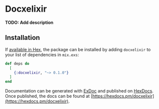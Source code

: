 # Docxelixir

**TODO: Add description**

## Installation

If [available in Hex](https://hex.pm/docs/publish), the package can be installed
by adding `docxelixir` to your list of dependencies in `mix.exs`:

```elixir
def deps do
  [
    {:docxelixir, "~> 0.1.0"}
  ]
end
```

Documentation can be generated with [ExDoc](https://github.com/elixir-lang/ex_doc)
and published on [HexDocs](https://hexdocs.pm). Once published, the docs can
be found at [https://hexdocs.pm/docxelixir](https://hexdocs.pm/docxelixir).

